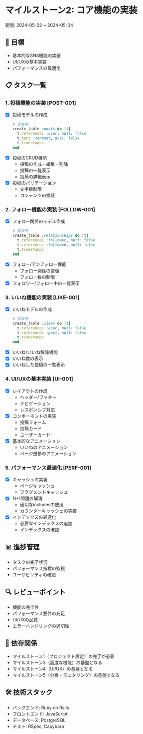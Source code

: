 # マイルストーン2: コア機能の実装
期間: 2024-05-02 ~ 2024-05-04

## 🎯 目標
- 基本的なSNS機能の実装
- UI/UXの基本実装
- パフォーマンスの最適化

## 📋 タスク一覧

### 1. 投稿機能の実装 [POST-001]
- [x] 投稿モデルの作成
    ```ruby
    # 実装例
    create_table :posts do |t|
      t.references :user, null: false
      t.text :content, null: false
      t.timestamps
    end
    ```
- [x] 投稿のCRUD機能
    - 投稿の作成・編集・削除
    - 投稿の一覧表示
    - 投稿の詳細表示
- [x] 投稿のバリデーション
    - 文字数制限
    - コンテンツの検証

### 2. フォロー機能の実装 [FOLLOW-001]
- [x] フォロー関係のモデル作成
    ```ruby
    # 実装例
    create_table :relationships do |t|
      t.references :follower, null: false
      t.references :followed, null: false
      t.timestamps
    end
    ```
- [x] フォロー/アンフォロー機能
    - フォロー関係の管理
    - フォロー数の制限
- [x] フォロワー/フォロー中の一覧表示

### 3. いいね機能の実装 [LIKE-001]
- [x] いいねモデルの作成
    ```ruby
    # 実装例
    create_table :likes do |t|
      t.references :user, null: false
      t.references :post, null: false
      t.timestamps
    end
    ```
- [x] いいね/いいね解除機能
- [x] いいね数の表示
- [x] いいねした投稿の一覧表示

### 4. UI/UXの基本実装 [UI-001]
- [x] レイアウトの作成
    - ヘッダー/フッター
    - ナビゲーション
    - レスポンシブ対応
- [x] コンポーネントの実装
    - 投稿フォーム
    - 投稿カード
    - ユーザーカード
- [x] 基本的なアニメーション
    - いいねのアニメーション
    - ページ遷移のアニメーション

### 5. パフォーマンス最適化 [PERF-001]
- [x] キャッシュの実装
    - ページキャッシュ
    - フラグメントキャッシュ
- [x] N+1問題の解消
    - 適切なincludesの使用
    - カウンターキャッシュの実装
- [x] インデックスの最適化
    - 必要なインデックスの追加
    - インデックスの確認

## 📊 進捗管理
- タスクの完了状況
- パフォーマンス指標の監視
- ユーザビリティの確認

## 🔍 レビューポイント
- 機能の完全性
- パフォーマンス要件の充足
- UI/UXの品質
- エラーハンドリングの適切性

## 🔄 依存関係
- マイルストーン1（プロジェクト設定）の完了が必要
- マイルストーン3（高度な機能）の基盤となる
- マイルストーン4（UI/UX）の基盤となる
- マイルストーン5（分析・モニタリング）の基盤となる

## 🛠 技術スタック
- バックエンド: Ruby on Rails
- フロントエンド: JavaScript
- データベース: PostgreSQL
- テスト: RSpec, Capybara    